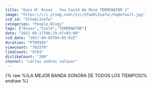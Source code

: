 ```yaml
---
title: "Guns N' Roses   You Could Be Mine TERMINATOR 2"
image: "https:\/\/i.ytimg.com\/vi\/SToeELInafw\/hqdefault.jpg"
vid_id: "SToeELInafw"
categories: "People-Blogs"
tags: ["Roses","Could","TERMINATOR"]
date: "2021-09-27T06:29:47+03:00"
vid_date: "2017-04-05T04:05:02Z"
duration: "PT6M16S"
viewcount: "783370"
likeCount: "9764"
dislikeCount: "280"
channel: "carlos andres salazar"
---
```

{% raw %}LA MEJOR BANDA SONORA DE TODOS LOS TIEMPOS{% endraw %}
